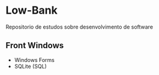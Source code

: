 # Low-Bank
Repositorio de estudos sobre desenvolvimento de software

## Front Windows

- Windows Forms
- SQLite (SQL)
